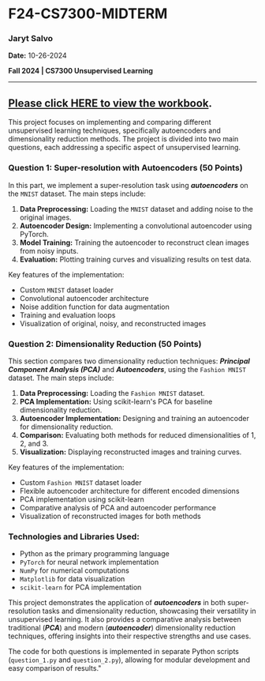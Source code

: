 # F24-CS7300-MIDTERM

### Jaryt Salvo
**Date:** 10-26-2024

**Fall 2024 | CS7300 Unsupervised Learning**

*************

## **[Please click HERE to view the workbook](https://adabwana.github.io/f24-cs7300-midterm/).**

This project focuses on implementing and comparing different unsupervised learning techniques, specifically autoencoders and dimensionality reduction methods. The project is divided into two main questions, each addressing a specific aspect of unsupervised learning.

### Question 1: Super-resolution with Autoencoders (50 Points)

In this part, we implement a super-resolution task using ***autoencoders*** on the `MNIST` dataset. The main steps include:

1. **Data Preprocessing:** Loading the `MNIST` dataset and adding noise to the original images.
2. **Autoencoder Design:** Implementing a convolutional autoencoder using PyTorch.
3. **Model Training:** Training the autoencoder to reconstruct clean images from noisy inputs.
4. **Evaluation:** Plotting training curves and visualizing results on test data.

Key features of the implementation:
                            
- Custom `MNIST` dataset loader
- Convolutional autoencoder architecture
- Noise addition function for data augmentation
- Training and evaluation loops
- Visualization of original, noisy, and reconstructed images

### Question 2: Dimensionality Reduction (50 Points)

This section compares two dimensionality reduction techniques: ***Principal Component Analysis (PCA)*** and ***Autoencoders***, using the `Fashion MNIST` dataset. The main steps include:

1. **Data Preprocessing:** Loading the `Fashion MNIST` dataset.
2. **PCA Implementation:** Using scikit-learn's PCA for baseline dimensionality reduction.
3. **Autoencoder Implementation:** Designing and training an autoencoder for dimensionality reduction.
4. **Comparison:** Evaluating both methods for reduced dimensionalities of 1, 2, and 3.
5. **Visualization:** Displaying reconstructed images and training curves.

Key features of the implementation:

- Custom `Fashion MNIST` dataset loader
- Flexible autoencoder architecture for different encoded dimensions
- PCA implementation using scikit-learn
- Comparative analysis of PCA and autoencoder performance
- Visualization of reconstructed images for both methods

### Technologies and Libraries Used:

- Python as the primary programming language
- `PyTorch` for neural network implementation
- `NumPy` for numerical computations
- `Matplotlib` for data visualization
- `scikit-learn` for PCA implementation

This project demonstrates the application of ***autoencoders*** in both super-resolution tasks and dimensionality reduction, showcasing their versatility in unsupervised learning. It also provides a comparative analysis between traditional (***PCA***) and modern (***autoencoder***) dimensionality reduction techniques, offering insights into their respective strengths and use cases.

The code for both questions is implemented in separate Python scripts (`question_1.py` and `question_2.py`), allowing for modular development and easy comparison of results."
